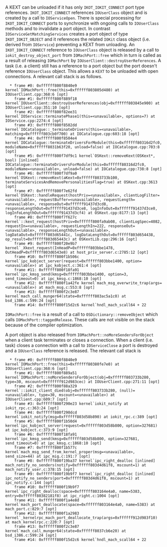 A KEXT can be unloaded if it has only `IKOT_IOKIT_CONNECT` port type references. `IKOT_IOKIT_CONNECT` references `IOUserClass` object and is created by a call to `IOServiceOpen`. There is special processing for `IKOT_IOKIT_CONNECT` ports to synchronize with ongoing calls to `IOUserClass` methods and to invalidate a port object. In contrast `IOServiceGetMatchingServices` creates a port object of type `IKOT_IOKIT_OBJECT` and it references the related `IOKit` class object (i.e. derived from `IOService`) preventing a KEXT from unloading.
An `IKOT_IOKIT_CONNECT` reference to `IOUserClass` object is released by a call to `iokit_destroy_object_port` from `IOMachPort::free` which in turn is called as a result of releasing `IOMachPort` by `IOUserClient::destroyUserReferences`. A task (i.e. a client) still has a reference to a port object but the port doesn't reference `IOUserClass` object. This allows a `KEXT` to be unloaded with open connections. A relevant call stack is as follows.

```
  * frame #0: 0xffffff800f8840e9 kernel`IOMachPort::free(this=0xffffff803805d480) at IOUserClient.cpp:368:6 [opt]
    frame #1: 0xffffff800f889f18 kernel`IOUserClient::destroyUserReferences(obj=0xffffff803845e900) at IOUserClient.cpp:351:10 [opt]
    frame #2: 0xffffff800f82ee31 kernel`IOService::terminatePhase1(this=<unavailable>, options=7) at IOService.cpp:2274:4 [opt]
    frame #3: 0xffffff800f8502dd kernel`IOCatalogue::_terminateDrivers(this=<unavailable>, matching=0xffffff803cb0f700) at IOCatalogue.cpp:603:18 [opt]
    frame #4: 0xffffff800f8504e4 kernel`IOCatalogue::terminateDriversForModule(this=0xffffff80316d2fc0, moduleName=0xffffff8031b63f20, unload=false) at IOCatalogue.cpp:703:8 [opt]
    frame #5: 0xffffff800f7df9c1 kernel`OSKext::removeKext(OSKext*, bool) [inlined] IOCatalogue::terminateDriversForModule(this=0xffffff80316d2fc0, moduleName=<unavailable>, unload=false) at IOCatalogue.cpp:738:8 [opt]
    frame #6: 0xffffff800f7df9a0 kernel`OSKext::removeKext(aKext=0xffffff803733b100, terminateServicesAndRemovePersonalitiesFlag=true) at OSKext.cpp:3613 [opt]
    frame #7: 0xffffff800f7e62fd kernel`OSKext::handleRequest(hostPriv=<unavailable>, clientLogFilter=<unavailable>, requestBuffer=<unavailable>, requestLength=<unavailable>, responseOut=0xffffff91437d3cd8, responseLengthOut=0xffffff91437d3ce8, logInfoOut=0xffffff91437d3ce0, logInfoLengthOut=0xffffff91437d3cf4) at OSKext.cpp:8177:13 [opt]
    frame #8: 0xffffff800f7f627c kernel`::kext_request(hostPriv=0xffffff800fa9ab08, clientLogSpec=4082, requestIn=<unavailable>, requestLengthIn=222, responseOut=<unavailable>, responseLengthOut=<unavailable>, logDataOut=0xffffff803d65441c, logDataLengthOut=0xffffff803d654438, op_result=0xffffff803d65443c) at OSKextLib.cpp:296:16 [opt]
    frame #9: 0xffffff800f20e9b7 kernel`_Xkext_request(InHeadP=0xffffff803bbe1478, OutHeadP=0xffffff803d6543e8) at host_priv_server.c:2785:12 [opt]
    frame #10: 0xffffff800f1b506c kernel`ipc_kobject_server(request=0xffffff803bbe1400, option=<unavailable>) at ipc_kobject.c:361:4 [opt]
    frame #11: 0xffffff800f18fa91 kernel`ipc_kmsg_send(kmsg=0xffffff803bbe1400, option=3, send_timeout=0) at ipc_kmsg.c:1868:10 [opt]
    frame #12: 0xffffff800f1a42fe kernel`mach_msg_overwrite_trap(args=<unavailable>) at mach_msg.c:553:8 [opt]
    frame #13: 0xffffff800f2c3e87 kernel`mach_call_munger64(state=0xffffff803ac5a1c0) at bsd_i386.c:599:24 [opt]
    frame #14: 0xffffff800f15d2c6 kernel`hndl_mach_scall64 + 22
```

`IOMachPort::free` is a result of  a call to `OSDictionary::removeObject` which calls `IOMachPort::taggedRelease`. These calls are not visible on the stack because of the compiler optimization.

A port object is also released from `IOMachPort::noMoreSendersForObject` when a client task terminates or closes a connection. When a client (i.e. task) closes a connection with a call to `IOServiceClose` a port is destroyed and a `IOUserClass` reference is released. The relevant call stack is

```
  * frame #0: 0xffffff800f8840e9 kernel`IOMachPort::free(this=0xffffff80380fe7e0) at IOUserClient.cpp:368:6 [opt]
    frame #1: 0xffffff800f889a51 kernel`IOMachPort::noMoreSendersForObject(obj=0xffffff803733b280, type=30, mscount=0xffffff912d983cec) at IOUserClient.cpp:271:11 [opt]
    frame #2: 0xffffff800f88a329 kernel`::iokit_client_died(obj=0xffffff803733b280, (null)=<unavailable>, type=30, mscount=<unavailable>) at IOUserClient.cpp:609:7 [opt]
    frame #3: 0xffffff800f290e23 kernel`iokit_notify at iokit_rpc.c:363:24 [opt]
    frame #4: 0xffffff800f290dcd kernel`iokit_notify(msg=0xffffff803d58b890) at iokit_rpc.c:389 [opt]
    frame #5: 0xffffff800f1b50d4 kernel`ipc_kobject_server(request=0xffffff803d58b800, option=327681) at ipc_kobject.c:373:9 [opt]
    frame #6: 0xffffff800f18fa91 kernel`ipc_kmsg_send(kmsg=0xffffff803d58b800, option=327681, send_timeout=0) at ipc_kmsg.c:1868:10 [opt]
    frame #7: 0xffffff800f1b577c kernel`mach_msg_send_from_kernel_proper(msg=<unavailable>, send_size=44) at ipc_mig.c:191:7 [opt]
    frame #8: 0xffffff800f19ba37 kernel`ipc_right_dealloc [inlined] mach_notify_no_senders(notify=0xffffff803d4d61f8, mscount=1) at mach_notify_user.c:378:15 [opt]
    frame #9: 0xffffff800f19b9f7 kernel`ipc_right_dealloc [inlined] ipc_notify_no_senders(port=0xffffff803d4d61f8, mscount=1) at ipc_notify.c:144 [opt]
    frame #10: 0xffffff800f19b9f7 kernel`ipc_right_dealloc(space=0xffffff803164e4a0, name=5383, entry=0xffffff80382181f8) at ipc_right.c:1004 [opt]
    frame #11: 0xffffff800f1a4e8d kernel`mach_port_deallocate(space=0xffffff803164e4a0, name=5383) at mach_port.c:829:7 [opt]
    frame #12: 0xffffff800f1a2983 kernel`_kernelrpc_mach_port_deallocate_trap(args=0xffffff912d983f10) at mach_kernelrpc.c:220:7 [opt]
    frame #13: 0xffffff800f2c3e87 kernel`mach_call_munger64(state=0xffffff8037cb6e20) at bsd_i386.c:599:24 [opt]
    frame #14: 0xffffff800f15d2c6 kernel`hndl_mach_scall64 + 22
```
